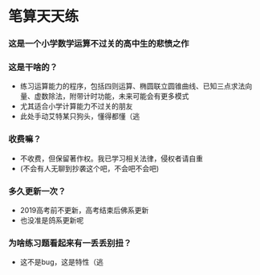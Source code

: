 # 笔算天天练
### 这是一个小学数学运算不过关的高中生的悲愤之作

### 这是干啥的？
- 练习运算能力的程序，包括四则运算、椭圆联立圆锥曲线、已知三点求法向量、虚数除法，附带计时功能，未来可能会有更多模式
- 尤其适合小学计算能力不过关的朋友
- 此处手动艾特某只狗头，懂得都懂（逃

### 收费嘛？
- 不收费，但保留著作权。我已学习相关法律，侵权者请自重
- (不会有人无聊到抄袭这个吧，不会吧不会吧)

### 多久更新一次？
- 2019高考前不更新，高考结束后佛系更新
- 也没准是鸽系更新呢

### 为啥练习题看起来有一丢丢别扭？
- 这不是bug，这是特性（逃
